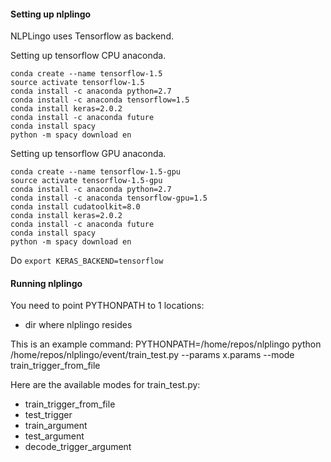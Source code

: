 
#### Setting up nlplingo

NLPLingo uses Tensorflow as backend.

Setting up tensorflow CPU anaconda.
```
conda create --name tensorflow-1.5
source activate tensorflow-1.5
conda install -c anaconda python=2.7
conda install -c anaconda tensorflow=1.5
conda install keras=2.0.2
conda install -c anaconda future
conda install spacy
python -m spacy download en
```

Setting up tensorflow GPU anaconda.
```
conda create --name tensorflow-1.5-gpu
source activate tensorflow-1.5-gpu
conda install -c anaconda python=2.7
conda install -c anaconda tensorflow-gpu=1.5
conda install cudatoolkit=8.0
conda install keras=2.0.2
conda install -c anaconda future
conda install spacy
python -m spacy download en
```

Do ```export KERAS_BACKEND=tensorflow```


#### Running nlplingo

You need to point PYTHONPATH to 1 locations:
- dir where nlplingo resides

This is an example command:
PYTHONPATH=/home/repos/nlplingo python /home/repos/nlplingo/event/train_test.py --params x.params --mode train_trigger_from_file

Here are the available modes for train_test.py: 
- train_trigger_from_file
- test_trigger
- train_argument
- test_argument
- decode_trigger_argument


